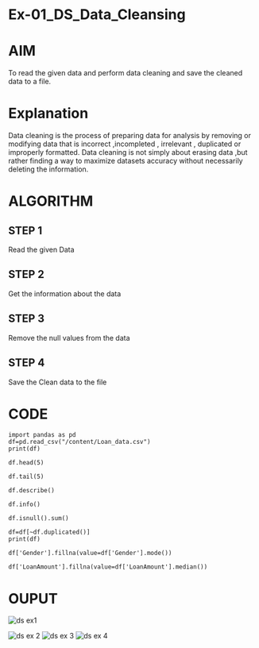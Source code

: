 # Ex-01_DS_Data_Cleansing
# AIM
To read the given data and perform data cleaning and save the cleaned data to a file.

# Explanation
Data cleaning is the process of preparing data for analysis by removing or modifying data that is incorrect ,incompleted , irrelevant , duplicated or improperly formatted. Data cleaning is not simply about erasing data ,but rather finding a way to maximize datasets accuracy without necessarily deleting the information.

# ALGORITHM
## STEP 1
Read the given Data

## STEP 2
Get the information about the data

## STEP 3
Remove the null values from the data

## STEP 4
Save the Clean data to the file

# CODE
```
import pandas as pd
df=pd.read_csv("/content/Loan_data.csv")
print(df)

df.head(5)

df.tail(5)

df.describe()

df.info()

df.isnull().sum()

df=df[~df.duplicated()]
print(df)

df['Gender'].fillna(value=df['Gender'].mode())

df['LoanAmount'].fillna(value=df['LoanAmount'].median())
```
# OUPUT
![ds ex1](https://user-images.githubusercontent.com/118668727/226527123-fb46402d-4e83-4bfc-8a90-475a938d6c63.png)

![ds ex 2](https://user-images.githubusercontent.com/118668727/226526529-2ba5efbf-59ea-4532-aa27-de7ed8a16ed6.png)
![ds ex 3](https://user-images.githubusercontent.com/118668727/226526541-47e5ec2f-7faf-40ce-bde7-c68ef6261e6e.png)
![ds ex 4](https://user-images.githubusercontent.com/118668727/226526563-682984d0-7cb3-4f43-b868-5b3bfeddc0f2.png)



